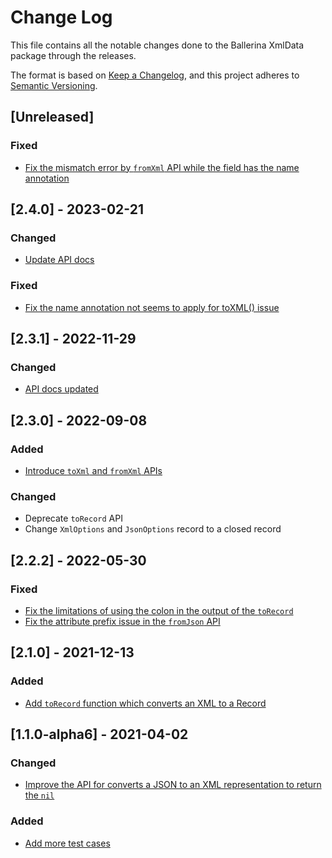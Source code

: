 # Change Log
This file contains all the notable changes done to the Ballerina XmlData package through the releases.

The format is based on [Keep a Changelog](https://keepachangelog.com/en/1.0.0/),
and this project adheres to [Semantic Versioning](https://semver.org/spec/v2.0.0.html).

## [Unreleased]

### Fixed
- [Fix the mismatch error by `fromXml` API while the field has the name annotation](https://github.com/ballerina-platform/ballerina-standard-library/issues/3802)

## [2.4.0] - 2023-02-21

### Changed
- [Update API docs](https://github.com/ballerina-platform/ballerina-standard-library/issues/3713)

### Fixed
- [Fix the name annotation not seems to apply for toXML() issue](https://github.com/ballerina-platform/ballerina-standard-library/issues/3716)

## [2.3.1] - 2022-11-29

### Changed
- [API docs updated](https://github.com/ballerina-platform/ballerina-standard-library/issues/3463)

## [2.3.0] - 2022-09-08

### Added
- [Introduce `toXml` and `fromXml` APIs](https://github.com/ballerina-platform/ballerina-standard-library/issues/2819)

### Changed
- Deprecate `toRecord` API
- Change `XmlOptions` and `JsonOptions` record to a closed record

## [2.2.2] - 2022-05-30

### Fixed
- [Fix the limitations of using the colon in the output of the `toRecord`](https://github.com/ballerina-platform/module-ballerina-xmldata/pull/418)
- [Fix the attribute prefix issue in the `fromJson` API](https://github.com/ballerina-platform/ballerina-standard-library/issues/2763)

## [2.1.0] - 2021-12-13

### Added
- [Add `toRecord` function which converts an XML to a Record](https://github.com/ballerina-platform/ballerina-standard-library/issues/2406)

## [1.1.0-alpha6] - 2021-04-02

### Changed
- [Improve the API for converts a JSON to an XML representation to return the `nil`](https://github.com/ballerina-platform/ballerina-standard-library/issues/1216)

### Added
- [Add more test cases](ttps://github.com/ballerina-platform/ballerina-standard-library/issues/1216)